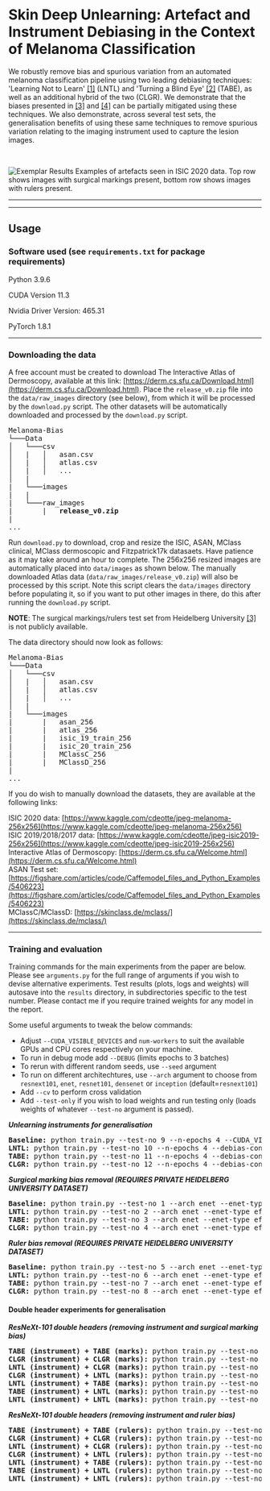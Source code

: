 # Skin Deep Unlearning: Artefact and Instrument Debiasing in the Context of Melanoma Classification

We robustly remove bias and spurious variation from an automated melanoma classification pipeline using two leading
debiasing techniques: 'Learning Not to Learn'
[[1]](https://openaccess.thecvf.com/content_CVPR_2019/papers/Kim_Learning_Not_to_Learn_Training_Deep_Neural_Networks_With_Biased_CVPR_2019_paper.pdf)
(LNTL) and 'Turning a Blind Eye' [[2]](https://www.robots.ox.ac.uk/~vgg/publications/2018/Alvi18/alvi18.pdf) (TABE),
as well as an additional hybrid of the two (CLGR). We demonstrate that the biases presented in
[[3]](https://jamanetwork.com/journals/jamadermatology/fullarticle/2740808) and [[4]](https://www.ejcancer.com/article/S0959-8049(20)31420-9/pdf)
can be partially mitigated using these techniques. We also demonstrate, across several test sets, the generalisation
benefits of using these same techniques to remove spurious variation relating to the imaging instrument used to capture the lesion images.

<br>

![Exemplar Results](https://github.com/pbevan1/Skin-Deep-Unlearning/blob/main/images/SM_RU.png)
Examples of artefacts seen in ISIC 2020 data. Top row shows images with surgical markings present, bottom row shows images with rulers present.

---
---
## Usage

### Software used (see `requirements.txt` for package requirements)

Python 3.9.6

CUDA Version 11.3

Nvidia Driver Version: 465.31

PyTorch 1.8.1

---
### Downloading the data

A free account must be created to download The Interactive Atlas of Dermoscopy, available at this link:
[https://derm.cs.sfu.ca/Download.html](https://derm.cs.sfu.ca/Download.html). Place the `release_v0.zip` file into the
`data/raw_images` directory (see below), from which it will be processed by the `download.py` script. The other datasets
will be automatically downloaded and processed by the `download.py` script.

<pre>
Melanoma-Bias  
└───Data
│   └───csv
│   |   │   asan.csv
│   |   │   atlas.csv
│   |   │   ...
│   |
|   └───images
|   |
|   └───raw_images
|       |   <b>release_v0.zip</b>
|
...
</pre>

Run `download.py` to download, crop and resize the ISIC, ASAN, MClass clinical, MClass dermoscopic and Fitzpatrick17k
datasaets. Have patience as it may take around an hour to complete. The 256x256 resized images are automatically placed
into `data/images` as shown below. The manually downloaded Atlas data (`data/raw_images/release_v0.zip`) will also be
processed by this script. Note this script clears the `data/images` directory before populating it, so if you want to put other
images in there, do this after running the `download.py` script.

**NOTE**: The surgical markings/rulers test set from Heidelberg University [[3]](https://www.ncbi.nlm.nih.gov/pmc/articles/PMC6694463/) is not publicly available.

The data directory should now look as follows:
<pre>
Melanoma-Bias  
└───Data
│   └───csv
│   |   │   asan.csv
│   |   │   atlas.csv
│   |   │   ...
│   |
|   └───images
|       |   asan_256
|       |   atlas_256
|       |   isic_19_train_256
|       |   isic_20_train_256
|       |   MClassC_256
|       |   MClassD_256
|
...
</pre>

If you do wish to manually download the datasets, they are available at the following links:

ISIC 2020 data: [https://www.kaggle.com/cdeotte/jpeg-melanoma-256x256](https://www.kaggle.com/cdeotte/jpeg-melanoma-256x256)  
ISIC 2019/2018/2017 data: [https://www.kaggle.com/cdeotte/jpeg-isic2019-256x256](https://www.kaggle.com/cdeotte/jpeg-isic2019-256x256)  
Interactive Atlas of Dermoscopy: [https://derm.cs.sfu.ca/Welcome.html](https://derm.cs.sfu.ca/Welcome.html)  
ASAN Test set: [https://figshare.com/articles/code/Caffemodel_files_and_Python_Examples/5406223](https://figshare.com/articles/code/Caffemodel_files_and_Python_Examples/5406223)  
MClassC/MClassD: [https://skinclass.de/mclass/](https://skinclass.de/mclass/)

---
### Training and evaluation

Training commands for the main experiments from the paper are below. Please see `arguments.py` for the full range of arguments if you wish to devise alternative experiments. Test results (plots, logs and weights) will autosave into the `results` directory, in subdirectories specific to the test number. Please contact me if you require trained weights for any model in the report.

Some useful arguments to tweak the below commands:
* Adjust `--CUDA_VISIBLE_DEVICES` and `num-workers` to suit the available GPUs and CPU cores respectively on your machine.
* To run in debug mode add `--DEBUG` (limits epochs to 3 batches)
* To rerun with different random seeds, use `--seed` argument
* To run on different architechtures, use `--arch` argument to choose from `resnext101`, `enet`, `resnet101`, `densenet` or `inception` (default=`resnext101`)
* Add `--cv` to perform cross validation
* Add `--test-only` if you wish to load weights and run testing only (loads weights of whatever `--test-no` argument is passed).

***Unlearning instruments for generalisation***
<pre>
<b>Baseline:</b> python train.py --test-no 9 --n-epochs 4 --CUDA_VISIBLE_DEVICES 0,1
<b>LNTL:</b> python train.py --test-no 10 --n-epochs 4 --debias-config LNTL --GRL --instrument --CUDA_VISIBLE_DEVICES 0,1 --num-aux 8
<b>TABE:</b> python train.py --test-no 11 --n-epochs 4 --debias-config TABE --instrument --CUDA_VISIBLE_DEVICES 0,1 --num-aux 8
<b>CLGR:</b> python train.py --test-no 12 --n-epochs 4 --debias-config TABE --GRL --instrument --CUDA_VISIBLE_DEVICES 0,1 --num-aux 8
</pre>

***Surgical marking bias removal (REQUIRES PRIVATE HEIDELBERG UNIVERSITY DATASET)***
<pre>
<b>Baseline:</b> python train.py --test-no 1 --arch enet --enet-type efficientnet_b3 --n-epochs 15 --marked --CUDA_VISIBLE_DEVICES 0,1 --skew --heid-test_marked
<b>LNTL:</b> python train.py --test-no 2 --arch enet --enet-type efficientnet_b3 --n-epochs 15 --debias-config LNTL --GRL --marked --CUDA_VISIBLE_DEVICES 0,1 --skew --heid-test_marked
<b>TABE:</b> python train.py --test-no 3 --arch enet --enet-type efficientnet_b3 --n-epochs 15 --debias-config TABE --marked --CUDA_VISIBLE_DEVICES 0,1 --skew --heid-test_marked
<b>CLGR:</b> python train.py --test-no 4 --arch enet --enet-type efficientnet_b3 --n-epochs 15 --debias-config TABE --GRL --marked --CUDA_VISIBLE_DEVICES 0,1 --skew --heid-test_marked
</pre>

***Ruler bias removal (REQUIRES PRIVATE HEIDELBERG UNIVERSITY DATASET)***
<pre>
<b>Baseline:</b> python train.py --test-no 5 --arch enet --enet-type efficientnet_b3 --n-epochs 15 --rulers --CUDA_VISIBLE_DEVICES 0,1 --skew --heid-test_rulers
<b>LNTL:</b> python train.py --test-no 6 --arch enet --enet-type efficientnet_b3 --n-epochs 15 --debias-config LNTL --GRL --rulers --CUDA_VISIBLE_DEVICES 0,1 --skew --heid-test_rulers
<b>TABE:</b> python train.py --test-no 7 --arch enet --enet-type efficientnet_b3 --n-epochs 15 --debias-config TABE --rulers --CUDA_VISIBLE_DEVICES 0,1 --skew --heid-test_rulers
<b>CLGR:</b> python train.py --test-no 8 --arch enet --enet-type efficientnet_b3 --n-epochs 15 --debias-config TABE --GRL --rulers --CUDA_VISIBLE_DEVICES 0,1 --skew --heid-test_rulers
</pre>

#### Double header experiments for generalisation

***ResNeXt-101 double headers (removing instrument and surgical marking bias)***
<pre>
<b>TABE (instrument) + TABE (marks):</b> python train.py --test-no 21 --n-epochs 4 --debias-config doubleTABE --instrument --CUDA_VISIBLE_DEVICES 0,1 --num-aux 8 --lr-class 0.0003
<b>CLGR (instrument) + CLGR (marks):</b> python train.py --test-no 22 --n-epochs 4 --debias-config doubleTABE --GRL --instrument --CUDA_VISIBLE_DEVICES 0,1 --num-aux 8 --lr-class 0.0003
<b>LNTL (instrument) + CLGR (marks):</b> python train.py --test-no 23 --n-epochs 4 --debias-config both --GRL --instrument --CUDA_VISIBLE_DEVICES 0,1 --num-aux 8 --lr-class 0.0003
<b>CLGR (instrument) + LNTL (marks):</b> python train.py --test-no 24 --n-epochs 4 --debias-config both --GRL --instrument --CUDA_VISIBLE_DEVICES 0,1 --num-aux2 8 --switch-heads --lr-class 0.0003
<b>LNTL (instrument) + TABE (marks):</b> python train.py --test-no 25 --n-epochs 4 --debias-config both --instrument --CUDA_VISIBLE_DEVICES 0,1 --num-aux 8 --lr-class 0.0003
<b>TABE (instrument) + LNTL (marks):</b> python train.py --test-no 26 --n-epochs 4 --debias-config both --instrument --CUDA_VISIBLE_DEVICES 0,1 --num-aux2 8 --switch-heads --lr-class 0.0003
<b>LNTL (instrument) + LNTL (marks):</b> python train.py --test-no 27 --n-epochs 4 --debias-config doubleLNTL --instrument --CUDA_VISIBLE_DEVICES 0,1 --num-aux 8 --lr-class 0.0003
</pre>

***ResNeXt-101 double headers (removing instrument and ruler bias)***
<pre>
<b>TABE (instrument) + TABE (rulers):</b> python train.py --test-no 21 --n-epochs 4 --debias-config doubleTABE --instrument --rulers --CUDA_VISIBLE_DEVICES 0,1 --num-aux 8 --lr-class 0.0003
<b>CLGR (instrument) + CLGR (rulers):</b> python train.py --test-no 22 --n-epochs 4 --debias-config doubleTABE --GRL --instrument --rulers --CUDA_VISIBLE_DEVICES 0,1 --num-aux 8 --lr-class 0.0003
<b>LNTL (instrument) + CLGR (rulers):</b> python train.py --test-no 23 --n-epochs 4 --debias-config both --GRL --instrument --rulers --CUDA_VISIBLE_DEVICES 0,1 --num-aux 8 --lr-class 0.0003
<b>CLGR (instrument) + LNTL (rulers):</b> python train.py --test-no 24 --n-epochs 4 --debias-config both --GRL --instrument --rulers --CUDA_VISIBLE_DEVICES 0,1 --num-aux2 8 --switch-heads --lr-class 0.0003
<b>LNTL (instrument) + TABE (rulers):</b> python train.py --test-no 25 --n-epochs 4 --debias-config both --instrument --rulers --CUDA_VISIBLE_DEVICES 0,1 --num-aux 8 --lr-class 0.0003
<b>TABE (instrument) + LNTL (rulers):</b> python train.py --test-no 26 --n-epochs 4 --debias-config both --instrument --rulers --CUDA_VISIBLE_DEVICES 0,1 --num-aux2 8 --switch-heads --lr-class 0.0003
<b>LNTL (instrument) + LNTL (rulers):</b> python train.py --test-no 27 --n-epochs 4 --debias-config doubleLNTL --instrument --rulers --CUDA_VISIBLE_DEVICES 0,1 --num-aux 8 --lr-class 0.0003
</pre>

